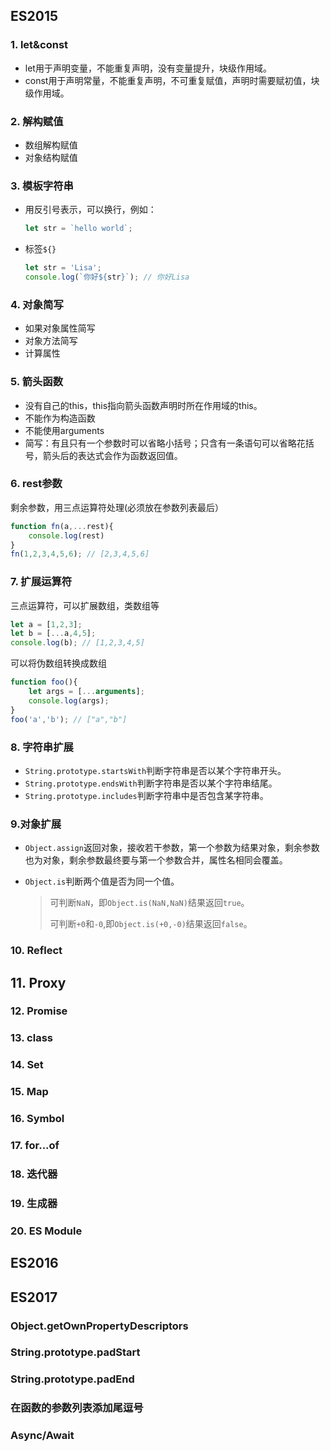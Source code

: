 ## ES2015

### 1. let&const

- let用于声明变量，不能重复声明，没有变量提升，块级作用域。
- const用于声明常量，不能重复声明，不可重复赋值，声明时需要赋初值，块级作用域。

### 2. 解构赋值

- 数组解构赋值
- 对象结构赋值

### 3. 模板字符串

- 用反引号表示，可以换行，例如：

  ```js
  let str = `hello world`;
  ```

- 标签`${}`

  ```js
  let str = 'Lisa';
  console.log(`你好${str}`); // 你好Lisa
  ```

### 4. 对象简写

- 如果对象属性简写
- 对象方法简写
- 计算属性

### 5. 箭头函数

- 没有自己的this，this指向箭头函数声明时所在作用域的this。
- 不能作为构造函数
- 不能使用arguments
- 简写：有且只有一个参数时可以省略小括号；只含有一条语句可以省略花括号，箭头后的表达式会作为函数返回值。

### 6. rest参数

剩余参数，用三点运算符处理(必须放在参数列表最后）

```js
function fn(a,...rest){
    console.log(rest)
}
fn(1,2,3,4,5,6); // [2,3,4,5,6]
```

### 7. 扩展运算符

三点运算符，可以扩展数组，类数组等

```js
let a = [1,2,3];
let b = [...a,4,5];
console.log(b); // [1,2,3,4,5]
```

可以将伪数组转换成数组

```js
function foo(){
	let args = [...arguments];
    console.log(args);
}
foo('a','b'); // ["a","b"]
```

### 8. 字符串扩展

- `String.prototype.startsWith`判断字符串是否以某个字符串开头。
- `String.prototype.endsWith`判断字符串是否以某个字符串结尾。
- `String.prototype.includes`判断字符串中是否包含某字符串。

### 9.对象扩展

- `Object.assign`返回对象，接收若干参数，第一个参数为结果对象，剩余参数也为对象，剩余参数最终要与第一个参数合并，属性名相同会覆盖。

- `Object.is`判断两个值是否为同一个值。

  > 可判断`NaN`，即`Object.is(NaN,NaN)`结果返回`true`。
  >
  > 可判断`+0`和`-0`,即`Object.is(+0,-0)`结果返回`false`。

### 10. Reflect

## 11. Proxy

### 12. Promise

### 13. class

### 14. Set

### 15. Map

### 16. Symbol

### 17. for...of

### 18. 迭代器

### 19. 生成器

### 20. ES Module

## ES2016

## ES2017

### Object.getOwnPropertyDescriptors

### String.prototype.padStart

### String.prototype.padEnd

### 在函数的参数列表添加尾逗号

### Async/Await